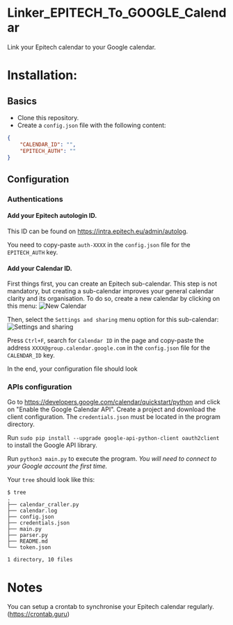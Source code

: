 # Linker_EPITECH_To_GOOGLE_Calendar
Link your Epitech calendar to your Google calendar.

# Installation:

## Basics
- Clone this repository.
- Create a `config.json` file with the following content:

```json
{
    "CALENDAR_ID": "",
    "EPITECH_AUTH": ""
}
```

## Configuration
### Authentications
#### Add your Epitech autologin ID.

This ID can be found on https://intra.epitech.eu/admin/autolog.

You need to copy-paste `auth-XXXX` in the `config.json` file for the `EPITECH_AUTH` key.

#### Add your Calendar ID.

First things first, you can create an Epitech sub-calendar. This step is not mandatory, but creating a sub-calendar improves your general calendar clarity and its organisation.
To do so, create a new calendar by clicking on this menu:
![New Calendar](https://i.imgur.com/GWeeuUF.png)

Then, select the `Settings and sharing` menu option for this sub-calendar:
![Settings and sharing](https://s24454.pcdn.co/wp-content/uploads/2015/10/Capture.jpg)

Press `Ctrl+F`, search for `Calendar ID` in the page and copy-paste the address `XXXX@group.calendar.google.com` in the `config.json` file for the `CALENDAR_ID` key.


In the end, your configuration file should look

### APIs configuration

Go to https://developers.google.com/calendar/quickstart/python and click on "Enable the Google Calendar API". Create a project and download the client configuration. The `credentials.json` must be located in the program directory.

Run `sudo pip install --upgrade google-api-python-client oauth2client` to install the Google API library.

Run `python3 main.py` to execute the program. *You will need to connect to your Google account the first time.*

Your `tree` should look like this:

```
$ tree
.
├── calendar_craller.py
├── calendar.log
├── config.json
├── credentials.json
├── main.py
├── parser.py
├── README.md
└── token.json

1 directory, 10 files
```

# Notes
You can setup a crontab to synchronise your Epitech calendar regularly. (https://crontab.guru)
